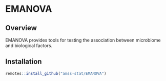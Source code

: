 # EMANOVA

## Overview
EMANOVA provides tools for testing the association between microbiome and biological factors.

## Installation
```r
remotes::install_github("amss-stat/EMANOVA")
